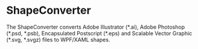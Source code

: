 # ShapeConverter
The ShapeConverter converts Adobe Illustrator (\*.ai), Adobe Photoshop (\*.psd, \*.psb), Encapsulated Postscript (\*.eps) and Scalable Vector Graphic (\*.svg, \*.svgz) files to WPF/XAML shapes.
